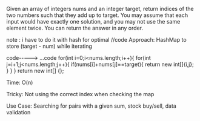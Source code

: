 Given an array of integers nums and an integer target, return indices of the two numbers such that they add up to target.
You may assume that each input would have exactly one solution, and you may not use the same element twice.
You can return the answer in any order.

note : i have to do it with hash for optimal
//code
Approach: HashMap to store (target - num) while iterating

 code----->
       ...code 
        for(int i=0;i<nums.length;i++){
            for(int j=i+1;j<nums.length;j++){
                if(nums[i]+nums[j]==target){
                     return new int[]{i,j};
                }
            }
        }
        return new int[] {};

Time: O(n)

Tricky: Not using the correct index when checking the map



Use Case: Searching for pairs with a given sum, stock buy/sell, data validation

 
